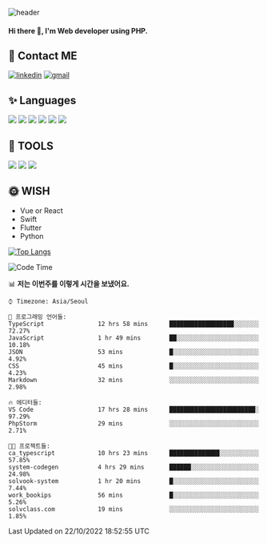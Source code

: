 ![header](https://capsule-render.vercel.app/api?type=waving&color=auto&height=300&section=header&text=Elin&fontSize=90&animation=twinkling)

#### Hi there 👋, I'm <b>Web developer</b> using PHP. ####

<!--
- 🔭 I’m currently working on Uniwill
- 🌱 I’m currently learning Vue or React or Python.
-->

<!---#### I am PHP developer --->

## 💌 Contact ME ###
[<img src='https://img.shields.io/badge/-EunjiKo-%230A66C2?style=flat-square&logo=LinkedIn&logoColor=white' alt='linkedin'>](https://www.linkedin.com/in/https://www.linkedin.com/in/eunji-ko-00a907164//)  [<img src='https://img.shields.io/badge/-einee214%40gmail.com-%23EA4335?style=flat-square&logo=Gmail&logoColor=white' alt='gmail'>](einee214@gmail.com)  


## ✨ Languages
<img src='https://img.shields.io/badge/-PHP-%23777BB4?style=for-the-badge&logo=PHP&logoColor=white'> <img src='https://img.shields.io/badge/-Laravel-%23FF2D20?style=for-the-badge&logo=Laravel&logoColor=white'> <img src='https://img.shields.io/badge/Jquery-%230769AD?style=for-the-badge&logo=Jquery&logoColor=white'> <img src='https://img.shields.io/badge/CSS3-%231572B6?style=for-the-badge&logo=CSS3&logoColor=white'> <img src='https://img.shields.io/badge/Bootstrap-%237952B3?style=for-the-badge&logo=Bootstrap&logoColor=white' > <img src='https://img.shields.io/badge/MySQL-%234479A1?style=for-the-badge&logo=MySQL&logoColor=white' >

## 🌷 TOOLS
<img src='https://img.shields.io/badge/PHPSTORM-%23000000?style=for-the-badge&logo=PhpStorm&logoColor=white' > <img src='https://img.shields.io/badge/GitLab-%23FCA121?style=for-the-badge&logo=GitLab&logoColor=white' > <img src='https://img.shields.io/badge/GitHub-%23181717?style=for-the-badge&logo=GitHub&logoColor=white'>


## 🌞 WISH
- Vue or React
- Swift
- Flutter
- Python


[![Top Langs](https://github-readme-stats.vercel.app/api/top-langs/?username=ein214&layout=compact)](https://github.com/anuraghazra/github-readme-stats)

<!--START_SECTION:waka-->
![Code Time](http://img.shields.io/badge/Code%20Time-2%2C341%20hrs%2025%20mins-blue)

📊 **저는 이번주를 이렇게 시간을 보냈어요.** 

```text
⌚︎ Timezone: Asia/Seoul

💬 프로그래밍 언어들: 
TypeScript               12 hrs 58 mins      ██████████████████░░░░░░░   72.27% 
JavaScript               1 hr 49 mins        ██░░░░░░░░░░░░░░░░░░░░░░░   10.18% 
JSON                     53 mins             █░░░░░░░░░░░░░░░░░░░░░░░░   4.92% 
CSS                      45 mins             █░░░░░░░░░░░░░░░░░░░░░░░░   4.23% 
Markdown                 32 mins             ░░░░░░░░░░░░░░░░░░░░░░░░░   2.98%

🔥 에디터들: 
VS Code                  17 hrs 28 mins      ████████████████████████░   97.29% 
PhpStorm                 29 mins             ░░░░░░░░░░░░░░░░░░░░░░░░░   2.71%

🐱‍💻 프로젝트들: 
ca_typescript            10 hrs 23 mins      ██████████████░░░░░░░░░░░   57.85% 
system-codegen           4 hrs 29 mins       ██████░░░░░░░░░░░░░░░░░░░   24.98% 
solvook-system           1 hr 20 mins        █░░░░░░░░░░░░░░░░░░░░░░░░   7.44% 
work_bookips             56 mins             █░░░░░░░░░░░░░░░░░░░░░░░░   5.26% 
solvclass.com            19 mins             ░░░░░░░░░░░░░░░░░░░░░░░░░   1.85%

```


 Last Updated on 22/10/2022 18:52:55 UTC
<!--END_SECTION:waka-->

<!---![GitHub stats](https://github-readme-stats.vercel.app/api?username=ein214&show_icons=true&theme=dracula)  --->




